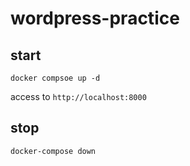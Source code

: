 # wordpress-practice

## start

`docker compsoe up -d`

access to `http://localhost:8000`

## stop

`docker-compose down`
